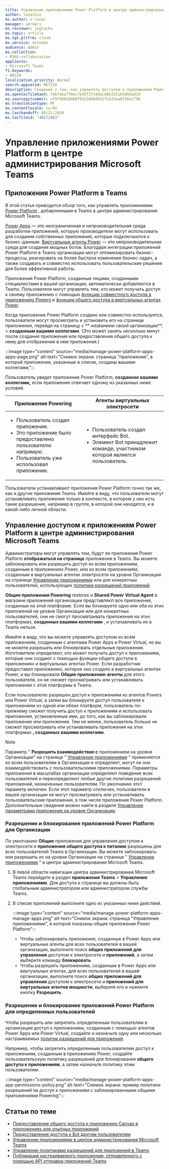 ```yaml
---
title: Управление приложениями Power Platform в центре администрирования Microsoft Teams
author: lanachin
ms.author: v-lanac
manager: serdars
ms.reviewer: joglocke
ms.topic: article
ms.tgt.pltfrm: cloud
ms.service: msteams
audience: Admin
ms.collection:
- M365-collaboration
appliesto:
- Microsoft Teams
f1.keywords:
- NOCSH
localization_priority: Normal
search.appverid: MET150
description: Сведения о том, как управлять доступом к приложениям Power Platform в центре администрирования Microsoft Teams.
ms.openlocfilehash: 74bfabaff0ec7ed5f27c08ac86b325164d9dad10
ms.sourcegitcommit: af9f96010460f9323db84912fe143aa0750ac798
ms.translationtype: MT
ms.contentlocale: ru-RU
ms.lasthandoff: 09/21/2020
ms.locfileid: "48171463"
---
```

# <a name="manage-power-platform-apps-in-the-microsoft-teams-admin-center"></a>Управление приложениями Power Platform в центре администрирования Microsoft Teams

## <a name="power-platform-apps-in-teams"></a>Приложения Power Platform в Teams

В этой статье приводится обзор того, как управлять приложениями [Power Platform](https://powerplatform.microsoft.com/) , добавленными в Teams в центре администрирования Microsoft Teams.

[Power Apps](https://powerapps.microsoft.com) — это неограниченная и непроизводительная среда разработки приложений, которую производители могут использовать для создания собственных приложений, которые подключаются к бизнес-данным. [Виртуальные агенты Power](https://docs.microsoft.com/power-virtual-agents/fundamentals-what-is-power-virtual-agents) — это непроизводительная среда для создания мощных ботов. Благодаря интеграции приложений Power Platform в Teams организации могут оптимизировать бизнес-процессы, реагировать на более быстрое изменение бизнес-задач, а также создавать и совместно использовать пользовательские решения для более эффективной работы.  

Приложения Power Platform, созданные лицами, созданными специалистами в вашей организации, автоматически добавляются в Teams. Пользователи могут управлять тем, кто может получать доступ к своему приложению с помощью [функции совместного доступа в приложениях Powers](https://docs.microsoft.com/powerapps/maker/canvas-apps/share-app) и [функции общего доступа в виртуальных агентах Power](https://docs.microsoft.com/power-virtual-agents/admin-share-bots). 

Когда приложение Power Platform создано или совместно используется, пользователи могут просмотреть и установить его на странице приложения, перейдя на страницу с ** *названием своей организации***,  >  **созданным вашими коллегами**. (Это может занять несколько минут после создания приложения или предоставления общего доступа к нему для отображения в нем приложения.)

:::image type="content" source="media/manage-power-platform-apps-apps-page.png" alt-text="Снимок экрана: страница "приложения", в которой приложения, указанные в списке, созданы вашими коллегами,":::

Пользователь увидит приложение Power Platform, **созданное вашими коллегами,** если приложение отвечает одному из указанных ниже условий.

|Приложения Powering |Агенты виртуальных электросети  |
|---------|---------|
|<ul><li>Пользователь создал приложение.</li><li>Это приложение было предоставлено пользователю напрямую.</li><li>Пользователь уже использовал приложение. </li></ul>| <ul><li>Пользователь создал интерфейс Bot.</li><li>Элемент Bot принадлежит команде, участником которой является пользователь. </li></ul>        |

Пользователи устанавливают приложения Power Platform точно так же, как и другие приложения Teams. Имейте в виду, что пользователи могут устанавливать приложения только в контексте, в котором у них есть такие разрешения, например в группе, в которой они находятся, и в какой-либо личной области.

## <a name="manage-access-to-power-platform-apps-in-the-microsoft-teams-admin-center"></a>Управление доступом к приложениям Power Platform в центре администрирования Microsoft Teams

Администраторы могут управлять тем, будут ли приложения Power Platform **отображаться на странице** приложения в Teams. Вы можете заблокировать или разрешить доступ ко всем приложениям, созданным в приложениях Power, или ко всем приложениям, созданным в виртуальных агентах электросети на уровне Организации на странице [Управление приложениями](manage-apps.md) или для конкретных пользователей, использующих [политики разрешений приложений](teams-app-permission-policies.md).

**Общие приложения Powering** restores и **Shared Power Virtual Agent** в магазине приложений организации представляют все приложения, созданные на этой платформе. Если вы блокируете одно или оба из этих приложений на уровне Организации или для конкретных пользователей, они не смогут просматривать приложения на этих платформах, **созданных вашими коллегами** , и устанавливать их в Teams нельзя.  

Имейте в виду, что вы можете управлять доступом ко всем приложениям, созданным с агентами Power Apps и Power Virtual, но вы не можете разрешать или блокировать отдельные приложения. Изготовители определяют, кто может получать доступ к приложениям, которые они создают с помощью функции общего доступа в приложениях и виртуальных агентах Power. Если разработчик предоставил приложению, которое оно создало в виртуальных агентах Power, и вы блокировали **Общие приложения-агенты** для этого пользователя, он не сможет просматривать или устанавливать приложения с этой платформы в Teams.

Если пользователю разрешен доступ к приложениям из агентов Powers или Power Virtual, а затем вы блокируете доступ пользователя к приложениям из одной или обеих платформ, пользователь по-прежнему сможет получить доступ к приложениям и использовать приложения, установленные ими, до того, как вы заблокировали приложение или приложения. Тем не менее, пользователь больше не сможет просматривать или устанавливать приложения на этих платформах **, созданных вашими коллегами**.

> [!NOTE]
> Параметр " **Разрешить взаимодействие с** приложением на уровне Организации" на странице " [Управление приложениями](manage-apps.md) " применяется ко всем пользователям в Организации и определяет, могут ли они взаимодействовать с пользовательскими приложениями. Параметры приложения в масштабах организации определяют поведение всех пользователей и переопределяют любые другие политики разрешений приложений, назначенные пользователям. По умолчанию этот параметр включен. Если этот параметр отключен, пользователи в вашей организации не могут просматривать или устанавливать пользовательские приложения, в том числе приложения Power Platform. Дополнительные сведения можно найти в разделе [Управление параметрами приложения на уровне Организации](manage-apps.md#manage-org-wide-app-settings).

### <a name="allow-or-block-power-platform-apps-for-your-organization"></a>Разрешение и блокирование приложений Power Platform для Организации

По умолчанию **Общие** приложения для управления доступом к электросети и **приложения общего доступа к питанию** разрешены для всех пользователей Teams в Организации. Вы можете заблокировать или разрешить их на уровне Организации на странице " [Управление приложениями](manage-apps.md) " в центре администрирования Microsoft Teams.  

1. В левой области навигации центра администрирования Microsoft Teams перейдите в раздел **приложения Teams**  >  **Управление приложениями**. Для доступа к странице вы должны быть глобальным администратором или администратором службы Teams.
2. В списке приложений выполните одно из указанных ниже действий.

    :::image type="content" source="media/manage-power-platform-apps-manage-apps.png" alt-text="Снимок экрана: страница "Управление приложениями", в которой показаны общие приложения Power Platform":::

    - Чтобы заблокировать приложения, созданные в Power Apps или виртуальные агенты для всех пользователей в вашей организации, выполните поиск **общих приложений для управления** доступом к электросети и **приложений**, а затем выберите команду **блокировать**.
    - Чтобы разрешить приложениям, созданным в Power Apps или виртуальных агентах, для всех пользователей в вашей организации, выполните поиск **общих приложений для управления** доступом к электросети и **приложений для виртуальных агентов мощности**, выберите его и нажмите кнопку **Разрешить**.

### <a name="allow-or-block-power-platform-apps-for-specific-users"></a>Разрешение и блокирование приложений Power Platform для определенных пользователей

Чтобы разрешить или запретить определенным пользователям в организации доступ к приложениям, созданным с помощью агентов Power Apps или Power Virtual, создайте и назначьте одну или несколько настраиваемых [политик разрешений для приложений](teams-app-permission-policies.md). 

Например, чтобы запретить определенным пользователям доступ к приложениям, созданным в приложениях Power, создайте пользовательскую политику разрешений для блокирования **общего доступа к приложениям**, а затем назначьте политику этим пользователям.

:::image type="content" source="media/manage-power-platform-apps-app-permissions-policy.png" alt-text="Снимок экрана: пример политики разрешений на доступ к приложениям с заблокированными общими приложениями Powering":::

## <a name="related-topics"></a>Статьи по теме

- [Предоставление общего доступа к приложению Canvas в приложениях для опытных приложений](https://docs.microsoft.com/powerapps/maker/canvas-apps/share-app)
- [Предоставление доступа к Bot другим пользователям](https://docs.microsoft.com/power-virtual-agents/admin-share-bots)
- [Управление приложениями в центре администрирования Microsoft Teams](manage-apps.md)
- [Управление политиками разрешений для приложений в Teams](teams-app-permission-policies.md)
- [Публикация настраиваемого приложения, отправленного с помощью API отправки приложений Teams](submit-approve-custom-apps.md)
